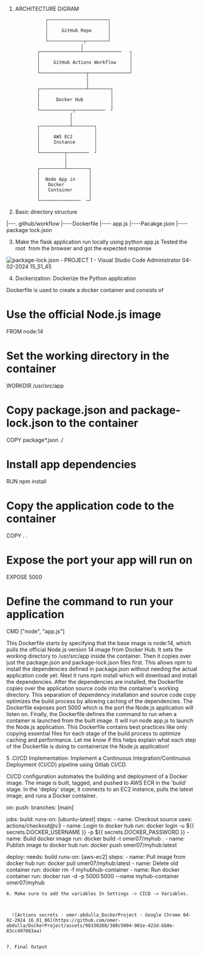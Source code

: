1. ARCHITECTURE DIGRAM 

                  ┌──────────────────────┐
                  │                      │
                  │     GitHub Repo      │ 
                  │                      │
                  └─────────────┬────────┘
                               │
               ┌───────────────┴──────────────   ┐
               │                                 │
               │     GitHub Actions Workflow     │
               │                                 │
               └─────────────────┬───────────────┘
                                 │
                                 │
               ┌─────────────────┴────────┐
               │                          │ 
               │      Docker Hub          │
               │                          │    
               └────────────┬───────────  ┘
                           │
                           │
               ┌───────────┴────────┐
               │                    │
               │     AWS EC2        │
               │     Instance       │
               │                    │
               └─────────┬────────  ┘
                         │
                         │
               ┌─────────┴────────┐ 
               │                  │
               │  Node App in     │
               │   Docker         │
               │   Container      │
               │                  │
               └───────────────  ─┘

2. Basic directory structure

       
 |---. github/workflow 
 |----Dockerfile
 |---- app.js
 |----Pacakge.json
 |----package lock.json


3. Make the flask application run locally using python app.js Tested the root  from the browser and got the expected response

![package-lock json - PROJECT 1 - Visual Studio Code  Administrator  04-02-2024 15_51_45](https://github.com/omer-abdulla/DockerProject/assets/98330268/0c119e97-92e8-47e2-8cfb-742242e057a9)


4. Dockerization: Dockerize the Python application

Dockerfile is used to create a docker container and consists of 



# Use the official Node.js image
FROM node:14

# Set the working directory in the container
WORKDIR /usr/src/app

# Copy package.json and package-lock.json to the container
COPY package*.json ./

# Install app dependencies
RUN npm install

# Copy the application code to the container
COPY . .

# Expose the port your app will run on
EXPOSE 5000

# Define the command to run your application
CMD ["node", "app.js"]

This Dockerfile starts by specifying that the base image is node:14, which pulls the official Node.js version 14 image from Docker Hub. It sets the working directory to /usr/src/app inside the container. Then it copies over just the package.json and package-lock.json files first. This allows npm to install the dependencies defined in package.json without needing the actual application code yet. Next it runs npm install which will download and install the dependencies. After the dependencies are installed, the Dockerfile copies over the application source code into the container's working directory. This separation of dependency installation and source code copy optimizes the build process by allowing caching of the dependencies. The Dockerfile exposes port 5000 which is the port the Node.js application will listen on. Finally, the Dockerfile defines the command to run when a container is launched from the built image. It will run node app.js to launch the Node.js application. This Dockerfile contains best practices like only copying essential files for each stage of the build process to optimize caching and performance. Let me know if this helps explain what each step of the Dockerfile is doing to containerize the Node.js application!

5 .CI/CD Implementation: Implement a Continuous Integration/Continuous Deployment (CI/CD) pipeline using Gitlab CI/CD.


CI/CD configuration automates the building and deployment of a Docker image. The image is built, tagged, and pushed to AWS ECR in the 'build' stage. In the 'deploy' stage, it connects to an EC2 instance, pulls the latest image, and runs a Docker container.


  on:
  push:
    branches: [main]

jobs:
  build:
    runs-on: [ubuntu-latest]
    steps:
      - name: Checkout source
        uses: actions/checkout@v3
      - name: Login to docker hub
        run: docker login -u ${{ secrets.DOCKER_USERNAME }} -p ${{ secrets.DOCKER_PASSWORD }} 
      - name: Build docker image
        run: docker build -t omer07/myhub .
      - name: Publish image to docker hub
        run: docker push omer07/myhub:latest
        
  deploy:
    needs: build
    runs-on: [aws-ec2]
    steps:
      - name: Pull image from docker hub
        run: docker pull omer07/myhub:latest
      - name: Delete old container
        run: docker rm -f myhubhub-container
      - name: Run docker container
        run: docker run -d -p 5000:5000 --name myhub-container omer07/myhub

    6. Make sure to add the variables In Settings -> CICD -> Variables.
    


      ![Actions secrets · omer-abdulla_DockerProject - Google Chrome 04-02-2024 16_01_06](https://github.com/omer-abdulla/DockerProject/assets/98330268/388c5004-901e-423d-bb8e-83cc497083aa)


    7. Final Output
    


